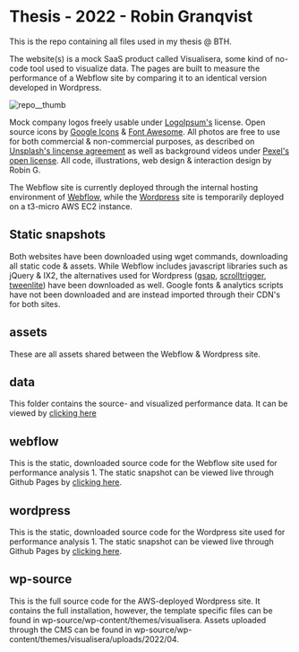 # Thesis - 2022 - Robin Granqvist

This is the repo containing all files used in my thesis @ BTH.

The website(s) is a mock SaaS product called Visualisera, some kind of no-code tool used to visualize data. The pages are built to measure the performance of a Webflow site by comparing it to an identical version developed in Wordpress.

![repo__thumb](https://user-images.githubusercontent.com/54509721/166127326-3ce75a36-45a9-41a1-bbd6-d7c49b0e25f3.png)

Mock company logos freely usable under [LogoIpsum's](https://logoipsum.com/) license. Open source icons by [Google Icons](https://fonts.google.com/icons) & [Font Awesome](https://fontawesome.com/v4/license). All photos are free to use for both commercial & non-commercial purposes, as described on [Unsplash's lincense agreement](https://unsplash.com/license) as well as background videos under [Pexel's open license](https://www.pexels.com/sv-se/license). All code, illustrations, web design & interaction design by Robin G.

The Webflow site is currently deployed through the internal hosting environment of [Webflow](https://performance-test-webflow-robin-g.webflow.io/), while the [Wordpress](http://13.53.139.156) site is temporarily deployed on a t3-micro AWS EC2 instance.

## Static snapshots

Both websites have been downloaded using wget commands, downloading all static code & assets. While Webflow includes javascript libraries such as jQuery & IX2, the alternatives used for Wordpress ([gsap](https://cdnjs.com/libraries/gsap), [scrolltrigger](https://cdnjs.com/libraries/ScrollTrigger), [tweenlite](https://www.cdnpkg.com/gsap/file/TweenLite.min.js/)) have been downloaded as well. Google fonts & analytics scripts have not been downloaded and are instead imported through their CDN's for both sites.

## assets

These are all assets shared between the Webflow & Wordpress site.

## data

This folder contains the source- and visualized performance data. It can be viewed by [clicking here](https://robingranqvist.github.io/thesis/data/graphs/)

## webflow

This is the static, downloaded source code for the Webflow site used for performance analysis 1. The static snapshot can be viewed live through Github Pages by [clicking here](https://robingranqvist.github.io/thesis/webflow/performance-test-webflow-robin-g.webflow.io).

## wordpress

This is the static, downloaded source code for the Wordpress site used for performance analysis 1. The static snapshot can be viewed live through Github Pages by [clicking here](https://robingranqvist.github.io/thesis/wordpress/13.53.139.156).

## wp-source

This is the full source code for the AWS-deployed Wordpress site. It contains the full installation, however, the template specific files can be found in wp-source/wp-content/themes/visualisera. Assets uploaded through the CMS can be found in wp-source/wp-content/themes/visualisera/uploads/2022/04.
